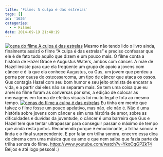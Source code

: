 ```yaml
---
title: 'Filme: A culpa é das estrelas'
tags: []
id: '1626'
categories:
  - - Filmes
date: 2014-09-19 21:48:19
---
```


[![cena do filme A culpa é das estrelas](http://natalia.blog.br/wp-content/uploads/2014/09/cena-do-filme-A-culpa-é-das-estrelas.jpg)](http://natalia.blog.br/wp-content/uploads/2014/09/cena-do-filme-A-culpa-é-das-estrelas.jpg) Mesmo não tendo lido o livro ainda, finalmente assistí o filme “A culpa é das estrelas” e preciso confessar que ele é de fato tudo aquilo que dizem e um pouco mais. O filme conta a história de Hazel Grace e Augustus Waters, ambos com câncer. A mãe de Hazel insiste para que ela freqüente um grupo de apoio a jovens com câncer e é lá que ela conhece Augustus, ou Gus, um jovem que perdeu a perna por causa de osteossarcoma, um tipo de câncer que ataca os ossos. Gus contagia Hazel com seu bom humor e seu jeito otimista de encarar a vida, e a partir daí eles não se separam mais. Se tem uma coisa que eu amei no filme foram as conversas por sms, a edição de colocar as mensagens em forma de efeitos visuais foi muito legal e fofa ao mesmo tempo. [![cenas do filme a culpa é das estrelas](http://natalia.blog.br/wp-content/uploads/2014/09/cenas-do-filme-a-culpa-é-das-estrelas.jpg)](http://natalia.blog.br/wp-content/uploads/2014/09/cenas-do-filme-a-culpa-é-das-estrelas.jpg) Eu tinha em mente que talvez o filme fosse um pouco apelativo, mas não, ele não é. Não é uma história sobre jovens com câncer e sim uma história de amor, sobre as dificuldades e duvidas da juventude, o câncer é uma barreira que Gus e Hazel tem que tentar ultrapassar para conseguir passar o máximo de tempo que ainda resta juntos. Recomendo porque é emocionante, a trilha sonora é linda e o final surpreendente. E por falar em trilha sonora, encerro essa dica de cinema com uma música que eu amo e que nem saiba que fazia parte da trilha sonora do filme. https://www.youtube.com/watch?v=YkoOqGPZkT4 Beijos e até logo pessoal :)